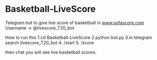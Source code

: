 # Basketball-LiveScore
Telegram bot to give live score of basketball in www.sofascore.com 
Username -> @livescore_T20_bot

How to run this
1.cd Basketball-LiveScore
2.python bot.py
3.in telegram search livescore_T20_bot
4. /start
5. /score

then chat you will see live basketball scores.
